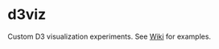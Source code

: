 d3viz
=====

Custom D3 visualization experiments. See [Wiki](https://github.com/jdutta/d3viz/wiki) for examples.
